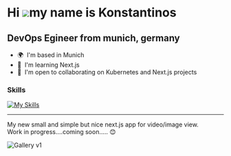 Hi ![](https://user-images.githubusercontent.com/18350557/176309783-0785949b-9127-417c-8b55-ab5a4333674e.gif)my name is Konstantinos
====================================================================================================================================

DevOps Egineer from munich, germany
-----------------------------------

* 🌍  I'm based in Munich
* 🧠  I'm learning Next.js
* 🤝  I'm open to collaborating on Kubernetes and Next.js projects

### Skills

[![My Skills](https://skillicons.dev/icons?i=aws,gcp,kubernetes,docker,js,nextjs,vite,vuejs,nodejs,prisma,mongodb,postgres,redis,git,jenkins,grafana,prometheus,terraform)](https://skillicons.dev)

-----------------------------------

My new small and simple but nice next.js app for video/image view.<br>
Work in progress....coming soon..... 😊

![Gallery v1](gallery.gif)
